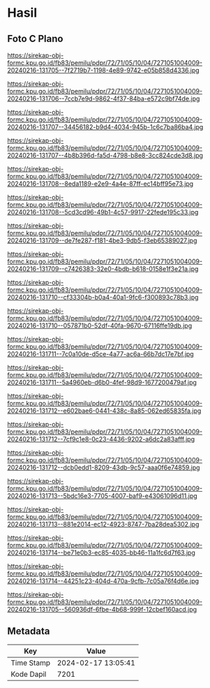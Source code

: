 # Hasil

## Foto C Plano

https://sirekap-obj-formc.kpu.go.id/fb83/pemilu/pdpr/72/71/05/10/04/7271051004009-20240216-131705--7f2719b7-1198-4e89-9742-e05b858d4336.jpg

https://sirekap-obj-formc.kpu.go.id/fb83/pemilu/pdpr/72/71/05/10/04/7271051004009-20240216-131706--7ccb7e9d-9862-4f37-84ba-e572c9bf74de.jpg

https://sirekap-obj-formc.kpu.go.id/fb83/pemilu/pdpr/72/71/05/10/04/7271051004009-20240216-131707--34456182-b9d4-4034-945b-1c6c7ba86ba4.jpg

https://sirekap-obj-formc.kpu.go.id/fb83/pemilu/pdpr/72/71/05/10/04/7271051004009-20240216-131707--4b8b396d-fa5d-4798-b8e8-3cc824cde3d8.jpg

https://sirekap-obj-formc.kpu.go.id/fb83/pemilu/pdpr/72/71/05/10/04/7271051004009-20240216-131708--8eda1189-e2e9-4a4e-87ff-ec14bff95e73.jpg

https://sirekap-obj-formc.kpu.go.id/fb83/pemilu/pdpr/72/71/05/10/04/7271051004009-20240216-131708--5cd3cd96-49b1-4c57-9917-22fede195c33.jpg

https://sirekap-obj-formc.kpu.go.id/fb83/pemilu/pdpr/72/71/05/10/04/7271051004009-20240216-131709--de7fe287-f181-4be3-9db5-f3eb65389027.jpg

https://sirekap-obj-formc.kpu.go.id/fb83/pemilu/pdpr/72/71/05/10/04/7271051004009-20240216-131709--c7426383-32e0-4bdb-b618-0158e1f3e21a.jpg

https://sirekap-obj-formc.kpu.go.id/fb83/pemilu/pdpr/72/71/05/10/04/7271051004009-20240216-131710--cf33304b-b0a4-40a1-9fc6-f300893c78b3.jpg

https://sirekap-obj-formc.kpu.go.id/fb83/pemilu/pdpr/72/71/05/10/04/7271051004009-20240216-131710--057871b0-52df-40fa-9670-67116ffe19db.jpg

https://sirekap-obj-formc.kpu.go.id/fb83/pemilu/pdpr/72/71/05/10/04/7271051004009-20240216-131711--7c0a10de-d5ce-4a77-ac6a-66b7dc17e7bf.jpg

https://sirekap-obj-formc.kpu.go.id/fb83/pemilu/pdpr/72/71/05/10/04/7271051004009-20240216-131711--5a4960eb-d6b0-4fef-98d9-1677200479af.jpg

https://sirekap-obj-formc.kpu.go.id/fb83/pemilu/pdpr/72/71/05/10/04/7271051004009-20240216-131712--e602bae6-0441-438c-8a85-062ed65835fa.jpg

https://sirekap-obj-formc.kpu.go.id/fb83/pemilu/pdpr/72/71/05/10/04/7271051004009-20240216-131712--7cf9c1e8-0c23-4436-9202-a6dc2a83afff.jpg

https://sirekap-obj-formc.kpu.go.id/fb83/pemilu/pdpr/72/71/05/10/04/7271051004009-20240216-131712--dcb0edd1-8209-43db-9c57-aaa0f6e74859.jpg

https://sirekap-obj-formc.kpu.go.id/fb83/pemilu/pdpr/72/71/05/10/04/7271051004009-20240216-131713--5bdc16e3-7705-4007-baf9-e43061096d11.jpg

https://sirekap-obj-formc.kpu.go.id/fb83/pemilu/pdpr/72/71/05/10/04/7271051004009-20240216-131713--881e2014-ec12-4923-8747-7ba28dea5302.jpg

https://sirekap-obj-formc.kpu.go.id/fb83/pemilu/pdpr/72/71/05/10/04/7271051004009-20240216-131714--be71e0b3-ec85-4035-bb46-11a1fc6d7f63.jpg

https://sirekap-obj-formc.kpu.go.id/fb83/pemilu/pdpr/72/71/05/10/04/7271051004009-20240216-131714--44251c23-404d-470a-9cfb-7c05a76f4d6e.jpg

https://sirekap-obj-formc.kpu.go.id/fb83/pemilu/pdpr/72/71/05/10/04/7271051004009-20240216-131705--560936df-6fbe-4b68-999f-12cbef160acd.jpg


## Metadata

| Key        | Value               |
| ---------- | ------------------- |
| Time Stamp | 2024-02-17 13:05:41 |
| Kode Dapil | 7201                |




